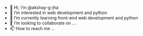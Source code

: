 - 👋 Hi, I’m @akshay-g-jha
- 👀 I’m interested in web development and python
- 🌱 I’m currently learning front-end web development and python
- 💞️ I’m looking to collaborate on ...
- 📫 How to reach me ...

<!---
akshay-g-jha/akshay-g-jha is a ✨ special ✨ repository because its `README.md` (this file) appears on your GitHub profile.
You can click the Preview link to take a look at your changes.
--->
